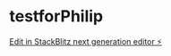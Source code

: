 # testforPhilip

[Edit in StackBlitz next generation editor ⚡️](https://stackblitz.com/~/github.com/ToEzzy/testforPhilip)